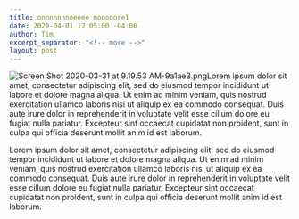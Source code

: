 ```yaml
---
title: onnnnnnneeeee mooooore1
date: 2020-04-01 12:05:00 -04:00
author: Tim
excerpt_separator: "<!-- more -->"
layout: post
---
```


![Screen Shot 2020-03-31 at 9.19.53 AM-9a1ae3.png](/uploads/Screen%20Shot%202020-03-31%20at%209.19.53%20AM-9a1ae3.png)Lorem ipsum dolor sit amet, consectetur adipiscing elit, sed do eiusmod tempor incididunt ut labore et dolore magna aliqua. Ut enim ad minim veniam, quis nostrud exercitation ullamco laboris nisi ut aliquip ex ea commodo consequat. <!-- more --> Duis aute irure dolor in reprehenderit in voluptate velit esse cillum dolore eu fugiat nulla pariatur. Excepteur sint occaecat cupidatat non proident, sunt in culpa qui officia deserunt mollit anim id est laborum.

Lorem ipsum dolor sit amet, consectetur adipiscing elit, sed do eiusmod tempor incididunt ut labore et dolore magna aliqua. Ut enim ad minim veniam, quis nostrud exercitation ullamco laboris nisi ut aliquip ex ea commodo consequat. Duis aute irure dolor in reprehenderit in voluptate velit esse cillum dolore eu fugiat nulla pariatur. Excepteur sint occaecat cupidatat non proident, sunt in culpa qui officia deserunt mollit anim id est laborum.
